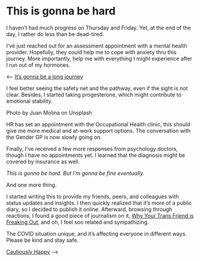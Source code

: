 # This is gonna be hard
<time datetime="2020-03-28"/>

I haven’t had much progress on Thursday and Friday. Yet, at the end of the day,
I rather do less than be dead-tired.

I’ve just reached out for an assessment appointment with a mental health provider. Hopefully, they could help me to cope with anxiety thru this journey. More importantly, help me with everything I might experience after I run out of my hormones.

⟵  [It’s gonna be a long journey][]

I feel better seeing the safety net and the pathway, even if the sight is not clear. Besides, I started taking progesterone, which might contribute to emotional stability.

Photo by Juan Molina on Unsplash

HR has set an appointment with the Occupational Health clinic, this should give me more medical and at-work support options. The conversation with the Gender GP is now slowly going on.

Finally, I’ve received a few more responses from psychology doctors, though I have no appointments yet. I learned that the diagnosis might be covered by insurance as well.

*This is gonna be hard. But I’m gonna be fine eventually.*

And one more thing.

I started writing this to provide my friends, peers, and colleagues with status updates and insights. I then quickly realized that it’s more of a public diary, so I decided to publish it online. Afterward, browsing through reactions, I found a good piece of journalism on it, [Why Your Trans Friend is Freaking Out][], and oh, I feel soo related and sympathizing.

The COVID situation unique, and it’s affecting everyone in different ways. Please be kind and stay safe.

[Cautiously Happy][] ⟶

[It’s gonna be a long journey]: <https://yottatsa.name/Activism/its-gonna-be-a-long-journey.html>
[Cautiously Happy]: <https://yottatsa.name/Activism/cautiously-happy.html>
[Why Your Trans Friend is Freaking Out]: <https://medium.com/@joelletorimaslak/why-your-trans-friend-is-freaking-out-66d8c7a5e64e>
